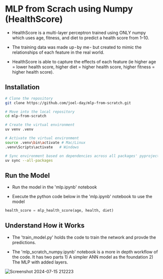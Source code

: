 # MLP from Scrach using Numpy (HealthScore)

- HealthScore is a multi-layer perceptron trained using ONLY numpy which uses age, fitness, and diet to predict a health score from 1–10. 

- The training data was made up - by me - but created to mimic the relationships of each feature in the real world. 

- HealthScore is able to capture the effects of each feature (ie higher age = lower health score, higher diet = higher health score, higher fitness = higher health score).


## Installation

```bash
# Clone the repository
git clone https://github.com/joel-day/mlp-from-scratch.git

# Move into the local repository
cd mlp-from-scratch

# Create the virtual environment
uv venv .venv

# Activate the virtual environment
source .venv\bin\activate # Mac/Linux
.venv\Scripts\activate   # Windows

# Sync environment based on dependencies across all packages' pyproject.toml files
uv sync --all-packages
```

## Run the Model

- Run the model in the 'mlp.ipynb' notebook

- Execute the python code below in the 'mlp.ipynb' notebook to use the model

```python
health_score = mlp_health_score(age, health, diet)
```

## Understand How it Works

- The 'train_model.py' holds the code to train the network and provde the predictions.

- The 'mlp_scratch_numpy.ipynb' notebook is a more in depth workflow of the code. It has two parts 1) A simpler ANN model as the foundation 2) The MLP with added layers.

![Screenshot 2024-07-15 212223](https://github.com/user-attachments/assets/3d7f58e5-8669-4afe-9ea4-a5ff313d73b9)
